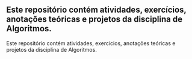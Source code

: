 ## Este repositório contém atividades, exercícios, anotações teóricas e projetos da disciplina de Algoritmos.


Este repositório contém atividades, exercícios, anotações teóricas e projetos da disciplina de Algoritmos.


